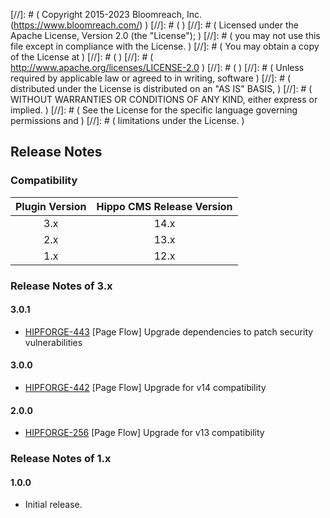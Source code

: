 
[//]: # (  Copyright 2015-2023 Bloomreach, Inc. (https://www.bloomreach.com/)  )
[//]: # (  )
[//]: # (  Licensed under the Apache License, Version 2.0 (the "License");  )
[//]: # (  you may not use this file except in compliance with the License.  )
[//]: # (  You may obtain a copy of the License at  )
[//]: # (  )
[//]: # (       http://www.apache.org/licenses/LICENSE-2.0  )
[//]: # (  )
[//]: # (  Unless required by applicable law or agreed to in writing, software  )
[//]: # (  distributed under the License is distributed on an "AS IS" BASIS,  )
[//]: # (  WITHOUT WARRANTIES OR CONDITIONS OF ANY KIND, either express or implied.  )
[//]: # (  See the License for the specific language governing permissions and  )
[//]: # (  limitations under the License.  )

## Release Notes

### Compatibility

| Plugin Version | Hippo CMS Release Version |
|:--------------:|:-------------------------:|
|      3.x       |           14.x            |
|      2.x       |           13.x            |
|      1.x       |           12.x            |

### Release Notes of 3.x

#### 3.0.1

- [HIPFORGE-443](https://issues.onehippo.com/browse/FORGE-443) [Page Flow] Upgrade dependencies to patch security vulnerabilities


#### 3.0.0

- [HIPFORGE-442](https://issues.onehippo.com/browse/FORGE-442) [Page Flow] Upgrade for v14 compatibility


#### 2.0.0

- [HIPFORGE-256](https://issues.onehippo.com/browse/HIPFORGE-256) [Page Flow] Upgrade for v13 compatibility

### Release Notes of 1.x

#### 1.0.0

- Initial release.

